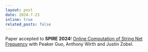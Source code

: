 ```yaml
---
layout: post
date: 2024-7-23
inline: true
related_posts: false
---
```


Paper accepted to **SPIRE 2024**! [Online Computation of String Net Frequency](https://arxiv.org/abs/2408.00308) with Peaker Guo, Anthony Wirth and Justin Zobel.

